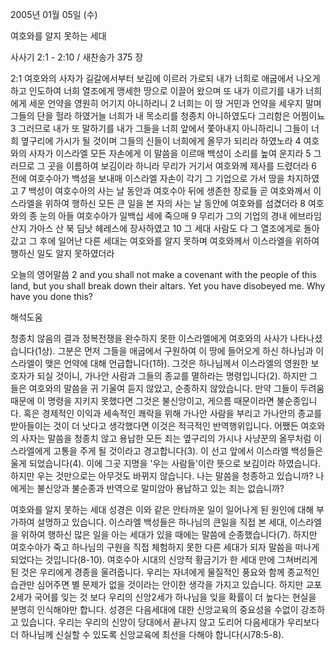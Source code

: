 2005년 01월 05일 (수)

여호와를 알지 못하는 세대



사사기 2:1 - 2:10 / 새찬송가 375 장


2:1 여호와의 사자가 길갈에서부터 보김에 이르러 가로되 내가 너희로 애굽에서 나오게 하고 인도하여 너희 열조에게 맹세한 땅으로 이끌어 왔으며 또 내가 이르기를 내가 너희에게 세운 언약을 영원히 어기지 아니하리니 2 너희는 이 땅 거민과 언약을 세우지 말며 그들의 단을 헐라 하였거늘 너희가 내 목소리를 청종치 아니하였도다 그리함은 어찜이뇨 3 그러므로 내가 또 말하기를 내가 그들을 너희 앞에서 쫓아내지 아니하리니 그들이 너희 옆구리에 가시가 될 것이며 그들의 신들이 너희에게 올무가 되리라 하였노라 4 여호와의 사자가 이스라엘 모든 자손에게 이 말씀을 이르매 백성이 소리를 높여 운지라 5 그러므로 그 곳을 이름하여 보김이라 하니라 무리가 거기서 여호와께 제사를 드렸더라 6 전에 여호수아가 백성을 보내매 이스라엘 자손이 각기 그 기업으로 가서 땅을 차지하였고 7 백성이 여호수아의 사는 날 동안과 여호수아 뒤에 생존한 장로들 곧 여호와께서 이스라엘을 위하여 행하신 모든 큰 일을 본 자의 사는 날 동안에 여호와를 섬겼더라 8 여호와의 종 눈의 아들 여호수아가 일백십 세에 죽으매 9 무리가 그의 기업의 경내 에브라임 산지 가아스 산 북 딤낫 헤레스에 장사하였고 10 그 세대 사람도 다 그 열조에게로 돌아갔고 그 후에 일어난 다른 세대는 여호와를 알지 못하며 여호와께서 이스라엘을 위하여 행하신 일도 알지 못하였더라

오늘의 영어말씀
2 and you shall not make a covenant with the people of this land, but you shall break down their altars. Yet you have disobeyed me. Why have you done this?

해석도움





청종치 않음의 결과
정복전쟁을 완수하지 못한 이스라엘에게 여호와의 사사가 나타나셨습니다(1상). 그분은 먼저 그들을 애굽에서 구원하여 이 땅에 들어오게 하신 하나님과 이스라엘이 맺은 언약에 대해 언급합니다(1하). 그것은 하나님께서 이스라엘의 영원한 보호자가 되실 것이니, 가나안 사람과 그들의 종교를 멸하라는 명령입니다(2). 하지만 그들은 여호와의 말씀을 귀 기울여 듣지 않았고, 순종하지 않았습니다. 만약 그들이 두려움 때문에 이 명령을 지키지 못했다면 그것은 불신앙이고, 게으름 때문이라면 불순종입니다. 혹은 경제적인 이익과 세속적인 쾌락을 위해 가나안 사람을 부리고 가나안의 종교를 받아들이는 것이 더 낫다고 생각했다면 이것은 적극적인 반역행위입니다. 어쨌든 여호와의 사자는 말씀을 청종치 않고 용납한 모든 죄는 옆구리의 가시나 사냥꾼의 올무처럼 이스라엘에게 고통을 주게 될 것이라고 경고합니다(3). 이 선고 앞에서 이스라엘 백성들은 울게 되었습니다(4). 이에 그곳 지명을 '우는 사람들'이란 뜻으로 보김이라 하였습니다. 하지만 우는 것만으로는 아무것도 바뀌지 않습니다. 나는 말씀을 청종하고 있습니까? 나에게는 불신앙과 불순종과 반역으로 말미암아 용납하고 있는 죄는 없습니까?    

여호와를 알지 못하는 세대
성경은 이와 같은 안타까운 일이 일어나게 된 원인에 대해 부가하여 설명하고 있습니다. 이스라엘 백성들은 하나님의 큰일을 직접 본 세대, 이스라엘을 위하여 행하신 많은 일을 아는 세대가 있을 때에는 말씀에 순종했습니다(7). 하지만 여호수아가 죽고 하나님의 구원을 직접 체험하지 못한 다른 세대가 되자 말씀을 떠나게 되었다는 것입니다(8-10). 여호수아 시대의 신앙적 황금기가 한 세대 만에 그쳐버리게 된 것은 우리에게 경종을 울려줍니다. 우리는 자녀에게 물질적인 풍요와 함께 종교적인 습관만 심어주면 별 문제가 없을 것이라는 안이한 생각을 가지고 있습니다. 하지만 교포2세가 국어를 잊는 것 보다 우리의 신앙2세가 하나님을 잊을 확률이 더 높다는 현실을 분명히 인식해야만 합니다. 성경은 다음세대에 대한 신앙교육의 중요성을 수없이 강조하고 있습니다. 우리는 우리의 신앙이 당대에서 끝나지 않고 도리어 다음세대가 우리보다 더 하나님께 신실할 수 있도록 신앙교육에 최선을 다해야 합니다(시78:5-8).